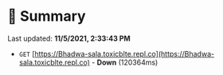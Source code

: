 # 📖 Summary
Last updated: **11/5/2021, 2:33:43 PM**

- `GET` [https://Bhadwa-sala.toxicblte.repl.co](https://Bhadwa-sala.toxicblte.repl.co) - **Down** (120364ms)
